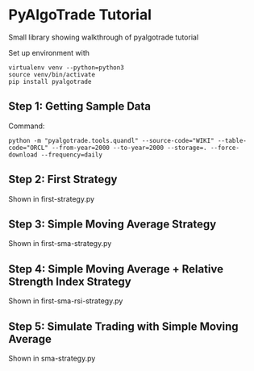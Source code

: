 # PyAlgoTrade Tutorial

Small library showing walkthrough of pyalgotrade tutorial

Set up environment with

```
virtualenv venv --python=python3
source venv/bin/activate
pip install pyalgotrade
```

## Step 1: Getting Sample Data

Command:

```
python -m "pyalgotrade.tools.quandl" --source-code="WIKI" --table-code="ORCL" --from-year=2000 --to-year=2000 --storage=. --force-download --frequency=daily
```

## Step 2: First Strategy

Shown in first-strategy.py

## Step 3: Simple Moving Average Strategy

Shown in first-sma-strategy.py

## Step 4: Simple Moving Average + Relative Strength Index Strategy

Shown in first-sma-rsi-strategy.py

## Step 5: Simulate Trading with Simple Moving Average

Shown in sma-strategy.py
